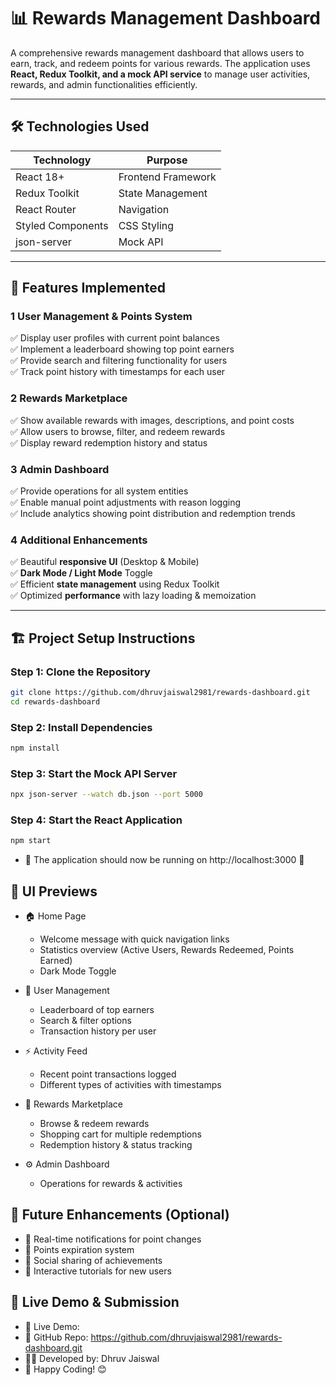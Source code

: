 # 📊 Rewards Management Dashboard

A comprehensive rewards management dashboard that allows users to earn, track, and redeem points for various rewards. The application uses **React, Redux Toolkit, and a mock API service** to manage user activities, rewards, and admin functionalities efficiently.

---

## 🛠️ Technologies Used

| Technology      | Purpose                     |
|----------------|-----------------------------|
| React 18+      | Frontend Framework          |
| Redux Toolkit  | State Management            |
| React Router   | Navigation                  |
| Styled Components | CSS Styling            |
| json-server    | Mock API                     |

---

## 🚀 Features Implemented

### **1 User Management & Points System**
✅ Display user profiles with current point balances  
✅ Implement a leaderboard showing top point earners  
✅ Provide search and filtering functionality for users  
✅ Track point history with timestamps for each user  

### **2 Rewards Marketplace**
✅ Show available rewards with images, descriptions, and point costs  
✅ Allow users to browse, filter, and redeem rewards   
✅ Display reward redemption history and status  

### **3 Admin Dashboard**
✅ Provide operations for all system entities  
✅ Enable manual point adjustments with reason logging  
✅ Include analytics showing point distribution and redemption trends    

### **4 Additional Enhancements**
✅ Beautiful **responsive UI** (Desktop & Mobile)  
✅ **Dark Mode / Light Mode** Toggle  
✅ Efficient **state management** using Redux Toolkit  
✅ Optimized **performance** with lazy loading & memoization  

---

## 🏗️ Project Setup Instructions

### **Step 1: Clone the Repository**
```bash
git clone https://github.com/dhruvjaiswal2981/rewards-dashboard.git
cd rewards-dashboard
```
### **Step 2: Install Dependencies**
```bash
npm install
```
### **Step 3: Start the Mock API Server**
```bash
npx json-server --watch db.json --port 5000
```
### **Step 4: Start the React Application**
```bash
npm start
```
- 🚀 The application should now be running on http://localhost:3000 🎉

## 📸 UI Previews
- 🏠 Home Page
    - Welcome message with quick navigation links
    - Statistics overview (Active Users, Rewards Redeemed, Points Earned)
    - Dark Mode Toggle

- 👥 User Management
    - Leaderboard of top earners
    - Search & filter options
    - Transaction history per user

- ⚡ Activity Feed
    - Recent point transactions logged
    - Different types of activities with timestamps

- 🎁 Rewards Marketplace
    - Browse & redeem rewards
    - Shopping cart for multiple redemptions
    - Redemption history & status tracking

- ⚙️ Admin Dashboard
    - Operations for rewards & activities


## 📌 Future Enhancements (Optional)
- 🔹 Real-time notifications for point changes
- 🔹 Points expiration system
- 🔹 Social sharing of achievements
- 🔹 Interactive tutorials for new users

## 🔗 Live Demo & Submission
- 📢 Live Demo: 
- 📢 GitHub Repo: https://github.com/dhruvjaiswal2981/rewards-dashboard.git
- 👨‍💻 Developed by: Dhruv Jaiswal
- 🚀 Happy Coding! 😊